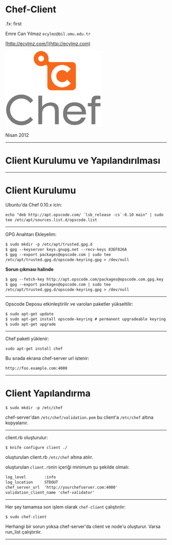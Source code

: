 # Chef-Client

.fx: first

Emre Can Yılmaz `ecylmz@bil.omu.edu.tr`

[http://ecylmz.com/](http://ecylmz.com)

![chef](media/chef-logo.png)

Nisan 2012

---

# Client Kurulumu ve Yapılandırılması

---

# Client Kurulumu

Ubuntu'da Chef 0.10.x icin:

    echo "deb http://apt.opscode.com/ `lsb_release -cs`-0.10 main" | sudo tee /etc/apt/sources.list.d/opscode.list

---

GPG Anahtarı Ekleyelim:

    $ sudo mkdir -p /etc/apt/trusted.gpg.d
    $ gpg --keyserver keys.gnupg.net --recv-keys 83EF826A
    $ gpg --export packages@opscode.com | sudo tee /etc/apt/trusted.gpg.d/opscode-keyring.gpg > /dev/null

**Sorun çıkması halinde**

    $ gpg --fetch-key http://apt.opscode.com/packages@opscode.com.gpg.key
    $ gpg --export packages@opscode.com | sudo tee /etc/apt/trusted.gpg.d/opscode-keyring.gpg > /dev/null

---

Opscode Deposu etkinleştirilir ve varolan paketler yükseltilir:

    $ sudo apt-get update
    $ sudo apt-get install opscode-keyring # permanent upgradeable keyring
    $ sudo apt-get upgrade

---

Chef paketi yüklenir:

    sudo apt-get install chef

Bu sırada ekrana chef-server url istenir:

    http://foo.example.com:4000

---

# Client Yapılandırma

    $ sudo mkdir -p /etc/chef

chef-server'dan `/etc/chef/validation.pem` bu client'a `/etc/chef` altına kopyalanır.

---

client.rb oluşturulur:

    $ knife configure client ./

oluşturulan client.rb `/etc/chef` altına atılır.

oluşturulan `client.rb`nin içeriği minimum şu şekilde olmalı:

    log_level        :info
    log_location     STDOUT
    chef_server_url  'http://yourchefserver.com:4000'
    validation_client_name 'chef-validator'

---

Her şey tamamsa son işlem olarak `chef-client` çalıştırılır:

    $ sudo chef-client

Herhangi bir sorun yoksa chef-server'da client ve node'u oluşturur.
Varsa run_list çalıştırılır.

---
